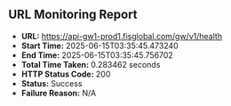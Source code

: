 ## URL Monitoring Report

- **URL:** https://api-gw1-prod1.fisglobal.com/gw/v1/health
- **Start Time:** 2025-06-15T03:35:45.473240
- **End Time:** 2025-06-15T03:35:45.756702
- **Total Time Taken:** 0.283462 seconds
- **HTTP Status Code:** 200
- **Status:** Success
- **Failure Reason:** N/A
